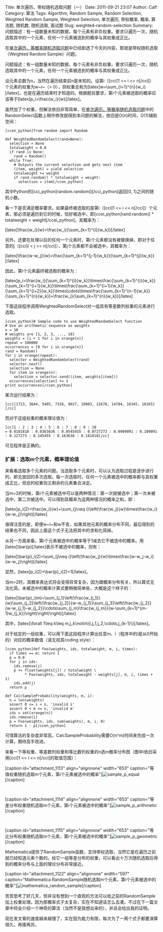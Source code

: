 Title:  单次遍历，带权随机选取问题（一）
Date: 2011-09-21 23:07
Author: Calf
Category: 算法
Tags: Algorithm, Random Sample, Random Selection, Weighted Random Sample, Weighted Selection, 单次遍历, 带权概率, 概率, 算法题, 随机数, 随机选取, 面试题
Slug: weighted-random-selection
Summary: 问题描述：有一组数量未知的数据，每个元素有非负权重。要求只遍历一次，随机选取其中的一个元素，任何一个元素被选到的概率与其权重成正比。

在[单次遍历，等概率随机选取问题][]中已经剧透了今天的内容，那就是带权随机选取（Weighted
Random Sample）问题。

问题描述：有一组数量未知的数据，每个元素有非负权重。要求只遍历一次，随机选取其中的一个元素，任何一个元素被选到的概率与其权重成正比。<!--more-->

设元素总数为n，当然在遍历结束前n是未知的。设第i（[cci]1 \<= i \<=
n[/cci]）个元素的权重为w~i~（\>
0），则权重总和为[latex]w=\\sum\_{i=1}\^{n}{w\_i}[/latex]，也是在遍历结束时才知道的。根据题目要求，第i个元素被选取的概率应该等于[latex]p\_i=\\frac{w\_i}{w}[/latex]。

虽然加了个权重，但解法依旧非常简单，在[单次遍历，等概率随机选取问题][]中的RandomSelect函数上稍作修改就得到本问题的解法，依旧是O(n)时间，O(1)辅助空间：

    [ccen_python]from random import Random

    def WeightedRandomSelect(rand=None):
      selection = None
      totalweight = 0.0
      if rand is None:
        rand = Random()
      while True:
        # Outputs the current selection and gets next item
        (item, weight) = yield selection
        totalweight += weight
        if rand.random() * totalweight < weight:
          selection = item[/ccen_python]

其中Python的[cci\_python]random.random()[/cci\_python]返回[0,
1)之间的随机小数。

看一下是否满足概率要求。如果最终被选取的是第i（[cci]1 \<= i \<=
n[/cci]）个元素，那必须是遍历到它的时候，恰好被选中，即[ccei\_python]rand.random()
\* totalweight \< weight[/ccei\_python]，其概率为：

[latex]\\frac{w\_i}{w}=\\frac{w\_i}{\\sum\_{k=1}\^{i}{w\_k}}[/latex]

另外，还要在处理以后的任何一个元素时，第i个元素都没有被替换掉，即对于任意的j（[cci]i
\< j \<= n[/cci]），第j个元素都不会被选中，其概率为：

[latex]\\frac{w-w\_j}{w}=\\frac{\\sum\_{k=1}\^{j-1}{w\_k}}{\\sum\_{k=1}\^{j}{w\_k}}[/latex]

因此，第i个元素最终被选取的概率为：

[latex]p\_i=\\frac{w\_i}{\\sum\_{k=1}\^{i}{w\_k}}\\times\\frac{\\sum\_{k=1}\^{i}{w\_k}}{\\sum\_{k=1}\^{i+1}{w\_k}}\\times\\frac{\\sum\_{k=1}\^{i+1}{w\_k}}{\\sum\_{k=1}\^{i+2}{w\_k}}\\times\\cdots\\times\\frac{\\sum\_{k=1}\^{n-1}{w\_k}}{\\sum\_{k=1}\^{n}{w\_k}}=\\frac{w\_i}{\\sum\_{k=1}\^{n}{w\_k}}[/latex]

下面这段程序调用WeightedRandomSelect对一组具有等差数列权重的元素进行选取。

    [ccen_python]# Sample code to use WeightedRandomSelect function
    # Use an arithmetic sequence as weights
    n = 10
    # weights are [1, 2, 3, ..., 10]
    weights = [i + 1 for i in xrange(n)]
    repeat = 100000
    occurrences = [0 for i in xrange(n)]
    rand = Random()
    for i in xrange(repeat):
      selector = WeightedRandomSelect(rand)
      selector.next()
      selection = None
      for item in xrange(n):
        selection = selector.send((item, weights[item]))
      occurrences[selection] += 1
    print occurrences[/ccen_python]

某次运行结果为：

    [cc][1723, 3644, 5405, 7326, 9027, 10903, 12678, 14784, 16345, 18165][/cc]

而对于这组权重的概率理论值为：

    [cc]1 : 2 : 3 : 4 : 5 : 6 : 7 : 8 : 9 : 10
    = 0.0181818 : 0.0363636 : 0.0545455 : 0.0727273 : 0.0909091 : 0.109091 : 0.127273 : 0.145455 : 0.163636 : 0.181818[/cc]

可见程序是正确的。

### 扩展：选取m个元素，概率理论值

来看看选取多个元素的问题。当选取多个元素时，可以认为选取过程是逐步进行的，即无放回的多次选取。每一次选取时，任何一个元素被选中的概率都与其权重成正比，但总的权重则又剩余的元素集合决定。

当m=2的时候，第i个元素被选中可以是两种情况：第一次就被选中；第一次未被选中，第二次被选中。可以得到其概率为这两种情况的概率之和，即：

[latex]p\_i(2)=\\frac{w\_i}{w}+\\sum\_{j\\neq
i}\\left(\\frac{w\_j}{w}\\times\\frac{w\_i}{w-w\_j}\\right)[/latex]

值得注意的是，即便w~i~和w不变，如果其他元素的概率分布不同，最后得到的结果也不同，因此上面这个式子无法把其中的求和化简掉。

从另一方面来看，第i个元素被选中的概率等于1减去它不被选中的概率。用[latex]\\bar{p}[/latex]表示不被选中的概率，则有：

[latex]\\bar{p}\_i(2)=\\sum\_{j\\neq
i}\\left(\\frac{w\_j}{w}\\times\\frac{w-w\_j-w\_i}{w-w\_j}\\right)[/latex]

显然，[latex]p\_i(2)+\\bar{p}\_i(2)=1[/latex]。

当m\>2时，其概率表达式将会变得异常复杂，因为跟概率分布有关，所以算式无法化简。未被选中的概率计算式要稍微简单些，大概是这个样子的：

[latex]\\bar{p}\_i(m)=\\sum\_{j\_1}\\left(\\frac{w\_{j\_1}}{w}\\sum\_{j\_2}\\left(\\frac{w\_{j\_2}}{w-w\_{j\_1}}\\sum\_{j\_3}\\left(\\frac{w\_{j\_2}}{w-w\_{j\_1}-w\_{j\_2}}\\cdots\\sum\_{j\_m}\\frac{w\_{j\_m}}{w-\\sum\_{k=1}\^{m-1}w\_{j\_k}}\\right)\\right)\\right)[/latex]

其中，[latex]\\forall 1\\leq k\\leq
m,j\_k\\notin\\{i,j\_1,j\_2,\\cdots,j\_{k-1}\\}[/latex]。

对于给定的一组权重，可以用下面这段程序计算出任意m、i（程序中的i是从0开始的）对应的概率数值（请无视其coding
style）：

    [ccen_python]def Foo(weights, ids, totalweight, m, i, times):
      if times == m: return 1
      p = 0.0
      for j in ids:
        ids.remove(j)
        p += float(weights[j]) / totalweight \
             * Foo(weights, ids, totalweight - weights[j], m, i, times + 1)
        ids.add(j)
      return p

    def CalcSampleProbability(weights, m, i):
      n = len(weights)
      assert 0 <= i < n, 'invalid i'
      assert 0 < m <= n, 'invalid m'
      ids = set(xrange(n))
      ids.remove(i)
      p = Foo(weights, ids, sum(weights), m, i, 0)
      return 1 - p[/ccen_python]

可惜算法的复杂度非常高，CalcSampleProbability需要O(n\^m)时间来完成一次计算。期待高手改进。

来看一下等权重、等差数列权重和等比数列权重的n选m概率分布图（图中i依旧采用[cci]1
\<= i \<= n[/cci]的取值范围）：

[caption id="attachment\_1113" align="alignnone" width="653"
caption="等值权重随机选取m个元素，第i个元素被选中的概率"]![sample\_p\_equal][][/caption]

 

[caption id="attachment\_1114" align="alignnone" width="653"
caption="等差分布权重随机选取m个元素，第i个元素被选中的概率"]![sample\_p\_arithmetic][][/caption]

 

[caption id="attachment\_1115" align="alignnone" width="653"
caption="等比分布权重随机选取m个元素，第i个元素被选中的概率"]![sample\_p\_geometric][][/caption]

Mathematica提供了RandomSample函数，支持带权选取，当然它是在遍历之前就已经知道元素个数的。给它一组等差分布的权重，可以看出十万次随机选取后得到的概率分布与上面的理论分布非常接近。

[caption id="attachment\_1122" align="alignnone" width="597"
caption="Mathematica
RandomSample随机选取m个元素，第i个元素被选中的概率"]![mathematica\_random\_sample][][/caption]

苦苦思考了好几天，但并没有想到一个直观的方法可以给之前的RandomSample加上权重处理。因为那概率式子太复杂，实在不知道该怎么去凑。不过在下一篇文章中将会介绍一个神奇的算法（当然不是我想出来的），并且会给出我的证明。

现在发文章的速度越来越慢了，实在因为能力有限，每次为了一两个式子都要演算很久。再接再厉。

  [单次遍历，等概率随机选取问题]: http://www.gocalf.com/blog/random-selection.html
  [sample\_p\_equal]: http://www.gocalf.com/blog/wp-content/uploads/2011/09/sample_p_equal.png
    "sample_p_equal"
  [sample\_p\_arithmetic]: http://www.gocalf.com/blog/wp-content/uploads/2011/09/sample_p_arithmetic.png
    "sample_p_arithmetic"
  [sample\_p\_geometric]: http://www.gocalf.com/blog/wp-content/uploads/2011/09/sample_p_geometric.png
    "sample_p_geometric"
  [mathematica\_random\_sample]: http://www.gocalf.com/blog/wp-content/uploads/2011/09/mathematica_random_sample.png
    "mathematica_random_sample"
